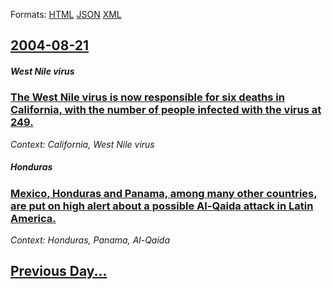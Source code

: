 
Formats: [HTML](2004/08/21/index.html)  [JSON](2004/08/21/index.json)  [XML](2004/08/21/index.xml)  

## [2004-08-21](/news/2004/08/21/index.md)

##### West Nile virus
### [ The West Nile virus is now responsible for six deaths in California, with the number of people infected with the virus at 249. ](/news/2004/08/21/the-west-nile-virus-is-now-responsible-for-six-deaths-in-california-with-the-number-of-people-infected-with-the-virus-at-249.md)
_Context: California, West Nile virus_

##### Honduras
### [ Mexico, Honduras and Panama, among many other countries, are put on high alert about a possible Al-Qaida attack in Latin America. ](/news/2004/08/21/mexico-honduras-and-panama-among-many-other-countries-are-put-on-high-alert-about-a-possible-al-qaida-attack-in-latin-america.md)
_Context: Honduras, Panama, Al-Qaida_

## [Previous Day...](/news/2004/08/20/index.md)

